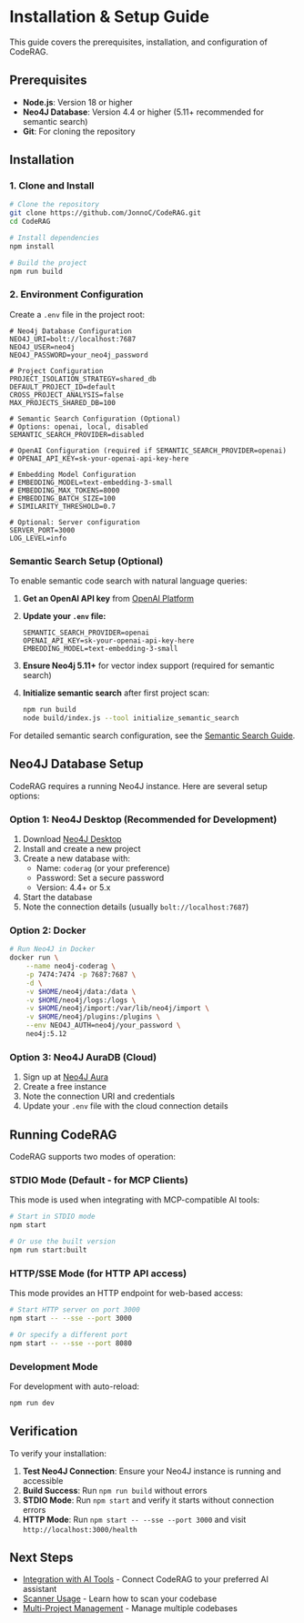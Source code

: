 # Installation & Setup Guide

This guide covers the prerequisites, installation, and configuration of CodeRAG.

## Prerequisites

- **Node.js**: Version 18 or higher
- **Neo4J Database**: Version 4.4 or higher (5.11+ recommended for semantic search)
- **Git**: For cloning the repository

## Installation

### 1. Clone and Install

```bash
# Clone the repository
git clone https://github.com/JonnoC/CodeRAG.git
cd CodeRAG

# Install dependencies
npm install

# Build the project
npm run build
```

### 2. Environment Configuration

Create a `.env` file in the project root:

```env
# Neo4j Database Configuration
NEO4J_URI=bolt://localhost:7687
NEO4J_USER=neo4j
NEO4J_PASSWORD=your_neo4j_password

# Project Configuration
PROJECT_ISOLATION_STRATEGY=shared_db
DEFAULT_PROJECT_ID=default
CROSS_PROJECT_ANALYSIS=false
MAX_PROJECTS_SHARED_DB=100

# Semantic Search Configuration (Optional)
# Options: openai, local, disabled
SEMANTIC_SEARCH_PROVIDER=disabled

# OpenAI Configuration (required if SEMANTIC_SEARCH_PROVIDER=openai)
# OPENAI_API_KEY=sk-your-openai-api-key-here

# Embedding Model Configuration
# EMBEDDING_MODEL=text-embedding-3-small
# EMBEDDING_MAX_TOKENS=8000
# EMBEDDING_BATCH_SIZE=100
# SIMILARITY_THRESHOLD=0.7

# Optional: Server configuration
SERVER_PORT=3000
LOG_LEVEL=info
```

### Semantic Search Setup (Optional)

To enable semantic code search with natural language queries:

1. **Get an OpenAI API key** from [OpenAI Platform](https://platform.openai.com/api-keys)

2. **Update your `.env` file:**
   ```env
   SEMANTIC_SEARCH_PROVIDER=openai
   OPENAI_API_KEY=sk-your-openai-api-key-here
   EMBEDDING_MODEL=text-embedding-3-small
   ```

3. **Ensure Neo4j 5.11+** for vector index support (required for semantic search)

4. **Initialize semantic search** after first project scan:
   ```bash
   npm run build
   node build/index.js --tool initialize_semantic_search
   ```

For detailed semantic search configuration, see the [Semantic Search Guide](semantic-search.md).

## Neo4J Database Setup

CodeRAG requires a running Neo4J instance. Here are several setup options:

### Option 1: Neo4J Desktop (Recommended for Development)

1. Download [Neo4J Desktop](https://neo4j.com/download/)
2. Install and create a new project
3. Create a new database with:
   - Name: `coderag` (or your preference)
   - Password: Set a secure password
   - Version: 4.4+ or 5.x
4. Start the database
5. Note the connection details (usually `bolt://localhost:7687`)

### Option 2: Docker

```bash
# Run Neo4J in Docker
docker run \
    --name neo4j-coderag \
    -p 7474:7474 -p 7687:7687 \
    -d \
    -v $HOME/neo4j/data:/data \
    -v $HOME/neo4j/logs:/logs \
    -v $HOME/neo4j/import:/var/lib/neo4j/import \
    -v $HOME/neo4j/plugins:/plugins \
    --env NEO4J_AUTH=neo4j/your_password \
    neo4j:5.12
```

### Option 3: Neo4J AuraDB (Cloud)

1. Sign up at [Neo4J Aura](https://neo4j.com/cloud/aura/)
2. Create a free instance
3. Note the connection URI and credentials
4. Update your `.env` file with the cloud connection details

## Running CodeRAG

CodeRAG supports two modes of operation:

### STDIO Mode (Default - for MCP Clients)

This mode is used when integrating with MCP-compatible AI tools:

```bash
# Start in STDIO mode
npm start

# Or use the built version
npm run start:built
```

### HTTP/SSE Mode (for HTTP API access)

This mode provides an HTTP endpoint for web-based access:

```bash
# Start HTTP server on port 3000
npm start -- --sse --port 3000

# Or specify a different port
npm start -- --sse --port 8080
```

### Development Mode

For development with auto-reload:

```bash
npm run dev
```

## Verification

To verify your installation:

1. **Test Neo4J Connection**: Ensure your Neo4J instance is running and accessible
2. **Build Success**: Run `npm run build` without errors
3. **STDIO Mode**: Run `npm start` and verify it starts without connection errors
4. **HTTP Mode**: Run `npm start -- --sse --port 3000` and visit `http://localhost:3000/health`

## Next Steps

- [Integration with AI Tools](ai-integration.md) - Connect CodeRAG to your preferred AI assistant
- [Scanner Usage](scanner-usage.md) - Learn how to scan your codebase
- [Multi-Project Management](multi-project-management.md) - Manage multiple codebases

